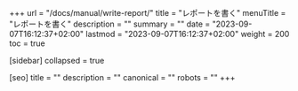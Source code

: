 +++
url = "/docs/manual/write-report/"
title = "レポートを書く"
menuTitle = "レポートを書く"
description = ""
summary = ""
date = "2023-09-07T16:12:37+02:00"
lastmod = "2023-09-07T16:12:37+02:00"
weight = 200
toc = true

[sidebar]
collapsed = true

[seo]
title = ""
description = ""
canonical = ""
robots = ""
+++
